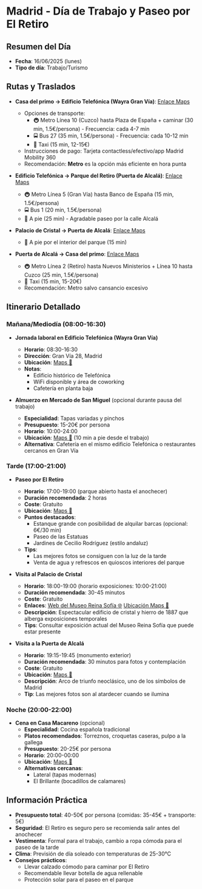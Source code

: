 # Madrid - Día de Trabajo y Paseo por El Retiro

## Resumen del Día
* **Fecha**: 16/06/2025 (lunes)
* **Tipo de día**: Trabajo/Turismo

## Rutas y Traslados
* **Casa del primo → Edificio Telefónica (Wayra Gran Vía)**: [Enlace Maps](https://www.google.com/maps/dir/?api=1&origin=Miguel+Solas+4,+Madrid&destination=Gran+V%C3%ADa+28,+Madrid&travelmode=transit)
  * Opciones de transporte: 
    * 🚇 Metro Línea 10 (Cuzco) hasta Plaza de España + caminar (30 min, 1.5€/persona) - Frecuencia: cada 4-7 min
    * 🚍 Bus 27 (35 min, 1.5€/persona) - Frecuencia: cada 10-12 min
    * 🚕 Taxi (15 min, 12-15€)
  * Instrucciones de pago: Tarjeta contactless/efectivo/app Madrid Mobility 360
  * Recomendación: **Metro** es la opción más eficiente en hora punta

* **Edificio Telefónica → Parque del Retiro (Puerta de Alcalá)**: [Enlace Maps](https://www.google.com/maps/dir/?api=1&origin=Gran+V%C3%ADa+28,+Madrid&destination=Parque+del+Retiro,+Puerta+de+Alcal%C3%A1,+Madrid&travelmode=transit)
  * 🚇 Metro Línea 5 (Gran Vía) hasta Banco de España (15 min, 1.5€/persona)
  * 🚍 Bus 1 (20 min, 1.5€/persona)
  * 🚶 A pie (25 min) - Agradable paseo por la calle Alcalá

* **Palacio de Cristal → Puerta de Alcalá**: [Enlace Maps](https://www.google.com/maps/dir/?api=1&origin=Palacio+de+Cristal,+Madrid&destination=Puerta+de+Alcal%C3%A1,+Madrid&travelmode=walking)
  * 🚶 A pie por el interior del parque (15 min)

* **Puerta de Alcalá → Casa del primo**: [Enlace Maps](https://www.google.com/maps/dir/?api=1&origin=Puerta+de+Alcal%C3%A1,+Madrid&destination=Miguel+Solas+4,+Madrid&travelmode=transit)
  * 🚇 Metro Línea 2 (Retiro) hasta Nuevos Ministerios + Línea 10 hasta Cuzco (25 min, 1.5€/persona)
  * 🚕 Taxi (15 min, 15-20€)
  * Recomendación: Metro salvo cansancio excesivo

## Itinerario Detallado
### Mañana/Mediodía (08:00-16:30)
* **Jornada laboral en Edificio Telefónica (Wayra Gran Vía)**
  * **Horario**: 08:30-16:30
  * **Dirección**: Gran Vía 28, Madrid
  * **Ubicación**: [Maps 📍](https://www.google.com/maps/dir/?api=1&destination=Gran+V%C3%ADa+28,+Madrid&travelmode=transit)
  * **Notas**: 
    * Edificio histórico de Telefónica
    * WiFi disponible y área de coworking
    * Cafetería en planta baja

* **Almuerzo en Mercado de San Miguel** (opcional durante pausa del trabajo)
  * **Especialidad**: Tapas variadas y pinchos
  * **Presupuesto**: 15-20€ por persona
  * **Horario**: 10:00-24:00
  * **Ubicación**: [Maps 📍](https://www.google.com/maps/dir/?api=1&origin=Gran+V%C3%ADa+28,+Madrid&destination=Mercado+San+Miguel,+Madrid&travelmode=walking) (10 min a pie desde el trabajo)
  * **Alternativa**: Cafetería en el mismo edificio Telefónica o restaurantes cercanos en Gran Vía

### Tarde (17:00-21:00)
* **Paseo por El Retiro**
  * **Horario**: 17:00-19:00 (parque abierto hasta el anochecer)
  * **Duración recomendada**: 2 horas
  * **Coste**: Gratuito
  * **Ubicación**: [Maps 📍](https://www.google.com/maps/dir/?api=1&destination=Parque+del+Retiro,+Madrid&travelmode=transit)
  * **Puntos destacados**: 
    * Estanque grande con posibilidad de alquilar barcas (opcional: 6€/30 min)
    * Paseo de las Estatuas
    * Jardines de Cecilio Rodríguez (estilo andaluz)
  * **Tips**: 
    * Las mejores fotos se consiguen con la luz de la tarde
    * Venta de agua y refrescos en quioscos interiores del parque

* **Visita al Palacio de Cristal**
  * **Horario**: 18:00-19:00 (horario exposiciones: 10:00-21:00)
  * **Duración recomendada**: 30-45 minutos
  * **Coste**: Gratuito
  * **Enlaces**: [Web del Museo Reina Sofía 🌐](https://www.museoreinasofia.es/exposiciones/palacio-cristal) [Ubicación Maps 📍](https://www.google.com/maps/dir/?api=1&destination=Palacio+de+Cristal,+Madrid&travelmode=walking)
  * **Descripción**: Espectacular edificio de cristal y hierro de 1887 que alberga exposiciones temporales
  * **Tips**: Consultar exposición actual del Museo Reina Sofía que puede estar presente

* **Visita a la Puerta de Alcalá**
  * **Horario**: 19:15-19:45 (monumento exterior)
  * **Duración recomendada**: 30 minutos para fotos y contemplación
  * **Coste**: Gratuito
  * **Ubicación**: [Maps 📍](https://www.google.com/maps/dir/?api=1&destination=Puerta+de+Alcal%C3%A1,+Madrid&travelmode=walking)
  * **Descripción**: Arco de triunfo neoclásico, uno de los símbolos de Madrid
  * **Tip**: Las mejores fotos son al atardecer cuando se ilumina

### Noche (20:00-22:00)
* **Cena en Casa Macareno** (opcional)
  * **Especialidad**: Cocina española tradicional
  * **Platos recomendados**: Torreznos, croquetas caseras, pulpo a la gallega
  * **Presupuesto**: 20-25€ por persona
  * **Horario**: 20:00-00:00
  * **Ubicación**: [Maps 📍](https://www.google.com/maps/dir/?api=1&origin=Puerta+de+Alcal%C3%A1,+Madrid&destination=Casa+Macareno,+Madrid&travelmode=transit)
  * **Alternativas cercanas**: 
    * Lateral (tapas modernas)
    * El Brillante (bocadillos de calamares)

## Información Práctica
* **Presupuesto total**: 40-50€ por persona (comidas: 35-45€ + transporte: 5€)
* **Seguridad**: El Retiro es seguro pero se recomienda salir antes del anochecer
* **Vestimenta**: Formal para el trabajo, cambio a ropa cómoda para el paseo de la tarde
* **Clima**: Previsión de día soleado con temperaturas de 25-30°C
* **Consejos prácticos**: 
  * Llevar calzado cómodo para caminar por El Retiro
  * Recomendable llevar botella de agua rellenable
  * Protección solar para el paseo en el parque
